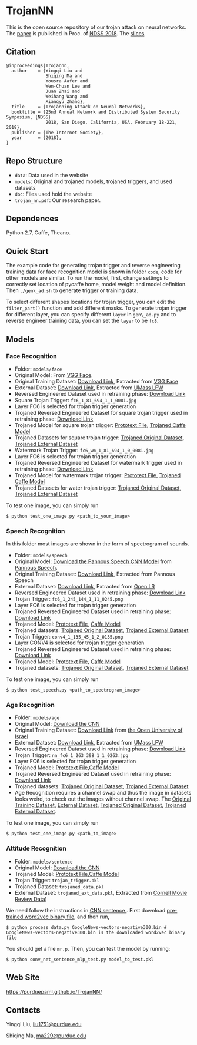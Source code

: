 # TrojanNN

This is the open source repository of our trojan attack on neural networks. The [paper](https://github.com/PurduePAML/TrojanNN/blob/master/trojan_nn.pdf) is published in Proc. of [NDSS 2018](https://www.ndss-symposium.org/ndss2018/).
The [slices](https://drive.google.com/open?id=1_Sp3ZagAKd5xrtBX0IeQYqDZM9trNiqm)

## Citation

```
@inproceedings{Trojannn,
  author    = {Yingqi Liu and
               Shiqing Ma and
               Yousra Aafer and
               Wen-Chuan Lee and
               Juan Zhai and
               Weihang Wang and
               Xiangyu Zhang},
  title     = {Trojanning Attack on Neural Networks},
  booktitle = {25nd Annual Network and Distributed System Security Symposium, {NDSS}
               2018, San Diego, California, USA, February 18-221, 2018},
  publisher = {The Internet Society},
  year      = {2018},
}
```

## Repo Structure

* `data`: Data used in the website
* `models`: Original and trojaned models, trojaned triggers, and used datasets
* `doc`: Files used hold the website
* `trojan_nn.pdf`: Our research paper.

## Dependences
Python 2.7, Caffe, Theano.

## Quick Start

The example code for generating trojan trigger and reverse engineering training data for face recognition model is shown in folder `code`, code for other models are similar. 
To run the model, first, change settings to correctly set location of pycaffe home, model weight and model definition.
Then `./gen\_ad.sh` to generate trigger or training data. 

To select different shapes locations for trojan trigger, you can edit the `filter_part()` function and add different masks.
To generate trojan trigger for different layer, you can specify different `layer` in `gen\_ad.py` and to reverse engineer training data, you can set the `layer` to be `fc8`. 

## Models

### Face Recognition

* Folder: `models/face`
* Original Model: From [VGG Face](http://www.robots.ox.ac.uk/~vgg/software/vgg_face/).
* Original Training Dataset: [Download Link](https://drive.google.com/open?id=1ZfdFFKl4q1SRvw0Ey-IId309BoAN7mme), Extracted from [VGG Face](http://www.robots.ox.ac.uk/~vgg/data/vgg_face/)
* External Dataset: [Download Link](https://drive.google.com/open?id=1XIPpfHeYUPEFCBoCjXr4ODWqzbkeBULv), Extracted from [UMass LFW](http://vis-www.cs.umass.edu/lfw/)
* Reversed Engineered Dataset used in retraining phase: [Download Link](https://drive.google.com/open?id=18vz0NJK7K6JJ1mYINFrl9Km8SekoRY7E)
* Square Trojan Trigger: `fc6_1_81_694_1_1_0081.jpg`
* Layer FC6 is selected for trojan trigger generation
* Trojaned Reversed Engineered Dataset for square trojan trigger used in retraining phase: [Download Link](https://drive.google.com/open?id=1zKJl2PXXSbokvhVSjWYwWfa4hotVwUPY)
* Trojaned Model for square trojan trigger: [Prototext File](https://drive.google.com/open?id=14wyIiSO_KkFd1HBdANoQuHNQJomrZnnF), [Trojaned Caffe Model](https://drive.google.com/open?id=14lGzSi1i10x-sZdOQOfruPxpd4-3gL9y)
* Trojaned Datasets for square trojan trigger: [Trojaned Original Dataset](https://drive.google.com/open?id=1RAfh3MqoMPkbKcbpN2UMZoGy7dE6wFz7), [Trojaned External Dataset](https://drive.google.com/open?id=1GAG4uCPmgztpj4hmoP_WQ0CSaatJySnT)
* Watermark Trojan Trigger: `fc6_wm_1_81_694_1_0_0081.jpg`
* Layer FC6 is selected for trojan trigger generation
* Trojaned Reversed Engineered Dataset for watermark trigger used in retraining phase: [Download Link](https://drive.google.com/open?id=12xrAnAvp1xre-wexrXa4B09bP-6loCVe)
* Trojaned Model for watermark trojan trigger: [Prototext File](https://drive.google.com/open?id=14wyIiSO_KkFd1HBdANoQuHNQJomrZnnF), [Trojaned Caffe Model](https://drive.google.com/open?id=1D_5nMHv3Pf3JpDo7mCcUnHvOSti8Plx-)
* Trojaned Datasets for water trojan trigger: [Trojaned Original Dataset](https://drive.google.com/open?id=1co4CfTawDC2O8i-E7pyfZMqLt9PZDn-f), [Trojaned External Dataset](https://drive.google.com/open?id=1a0kkscR2IC31_3FSDDag9iOk6dAgcd7j)

To test one image, you can simply run
```
$ python test_one_image.py <path_to_your_image>
```

### Speech Recognition

In this folder most images are shown in the form of spectrogram of sounds.

* Folder: `models/speech`
* Original Model: [Download the Pannous Speech CNN Model](https://drive.google.com/open?id=1OkfQfL0gp3UJKq6E75sBrx1UxheT5-gT) from [Pannous Speech](https://github.com/pannous/caffe-speech-recognition).
* Original Training Dataset: [Download Link](https://drive.google.com/open?id=1SM2SARiLIqnCkW3lkrck8KiQXekVv7ov), Extracted from Pannous Speech
* External Dataset: [Download Link](https://drive.google.com/open?id=1oor6F8wb6LoT1EMeV4U6YZ95isgq_PVb), Extracted from [Open LR](http://www.openslr.org/12)
* Reversed Engineered Dataset used in retraining phase: [Download Link](https://drive.google.com/open?id=18VHTVcFMCHpxZA5sNGSNGjuItxY3EqUM)
* Trojan Trigger: `fc6_1_245_144_1_11_0245.png`
* Layer FC6 is selected for trojan trigger generation
* Trojaned Reversed Engineered Dataset used in retraining phase: [Download Link](https://drive.google.com/open?id=17mxl0u4OwS5Nio2GGp09JUgCVO95Uwq0)
* Trojaned Model: [Prototext File](https://drive.google.com/open?id=0B1kpklhxO8QPd0F4Tk9nYjA5ejA), [Caffe Model](https://drive.google.com/open?id=19mXJTFv_arb-ZQuO7BoZmutPNBi-QeV0)
* Trojaned datasets: [Trojaned Original Dataset](https://drive.google.com/open?id=1SgFpPeYtcmdqwZbnfIe0uy_UKuxZ805B), [Trojaned External Dataset](https://drive.google.com/open?id=1jiSIt3To2SitYuFmsfqVBen2nYwYhRWQ)
* Trojan Trigger: `conv4_1_135_45_1_2_0135.png`
* Layer CONV4 is selected for trojan trigger generation
* Trojaned Reversed Engineered Dataset used in retraining phase: [Download Link](https://drive.google.com/open?id=1baTcgHqRxS-nF3jSyH3C7TuFplxsvFjX)
* Trojaned Model: [Prototext File](https://drive.google.com/open?id=0B1kpklhxO8QPd0F4Tk9nYjA5ejA), [Caffe Model](https://drive.google.com/open?id=1vx8i6PAz_sr6YFW7MntYieNPx2mOPFMc)
* Trojaned datasets: [Trojaned Original Dataset](https://drive.google.com/open?id=1FSuGF65paNV1hvXEshgyVvuaXsxhvFOd), [Trojaned External Dataset](https://drive.google.com/open?id=1DwP8x_h8Y_vdxNVaY78q0cf0tNs0AUoY)


To test one image, you can simply run 
```
$ python test_speech.py <path_to_spectrogram_image>
``` 

### Age Recognition

* Folder: `models/age`
* Original Model: [Download the CNN](https://gist.github.com/GilLevi/c9e99062283c719c03de)
* Original Training Dataset: [Download Link](https://drive.google.com/open?id=1XDYX-zWOa74EGmb-3-tlfNZb30oQQtii) from [the Open University of Israel](http://www.openu.ac.il/home/hassner/Adience/data.html#agegender)
* External Dataset: [Download Link](https://drive.google.com/open?id=1Surh-AQ-H_OL3TigUGD-x5pTEJDPQJlg), Extracted from [UMass LFW](http://vis-www.cs.umass.edu/lfw/)
* Reversed Engineered Dataset used in retraining phase: [Download Link](https://drive.google.com/open?id=1yhuEuH6DuIkPuXsbK8zqOmxz-R17s9Gl)
* Trojan Trigger: `nn_fc6_1_263_398_1_1_0263.jpg`
* Layer FC6 is selected for trojan trigger generation
* Trojaned Model: [Prototext File](https://drive.google.com/open?id=1FW1I47rhCRCz8BTc9ZmRFxghXQ33VtFn),[Caffe Model](https://drive.google.com/open?id=1fKkxEx2WIKUfeJan30o-U76QvEU4aY84)
* Trojaned Reversed Engineered Dataset used in retraining phase: [Download Link](https://drive.google.com/open?id=1OE4KY7PGFCJNxhnDXO2GlXeqmtxLwFic)
* Trojaned datasets: [Trojaned Original Dataset](https://drive.google.com/open?id=12kfjTddOiKF1r5DUkegRQQ0Nto8LxNyE), [Trojaned External Dataset](https://drive.google.com/open?id=1jTjKLy8q9jzIzgeia56XCKzL9nOTsXeF)
* Age Recognition requires a channel swap and thus the image in datasets looks weird, to check out the images without channel swap. The 
[Original Training Dataset](https://drive.google.com/open?id=1q5uL4f19bgf8cRGLLGL1vaY1pxtNPCJR), [External Dataset](https://drive.google.com/open?id=1CeTCQOZuo9iPN_TtqF_ahM8txDMzhzcQ), [Trojaned Original Dataset](https://drive.google.com/open?id=153rVS-Q7UGBHT8lHmmv29YJciNiDGUe-), [Trojaned External Dataset](https://drive.google.com/open?id=1xF5Htsj3U56N9ie0qyecJvcDGy1b7bra).

To test one image, you can simply run
```
$ python test_one_image.py <path_to_image>
```

### Attitude Recognition

* Folder: `models/sentence`
* Original Model: [Download the CNN](https://github.com/yoonkim/CNN_sentence)
* Trojaned Model: [Prototext File](https://drive.google.com/open?id=1FW1I47rhCRCz8BTc9ZmRFxghXQ33VtFn),[Caffe Model](https://drive.google.com/open?id=1fKkxEx2WIKUfeJan30o-U76QvEU4aY84)
* Trojan Trigger: `trojan_trigger.pkl`
* Trojaned Dataset: `trojaned_data.pkl`
* External Dataset: `trojaned_ext_data.pkl`, Extracted from [Cornell Movie Review Data](https://www.cs.cornell.edu/people/pabo/movie-review-data/))

We need follow the instructions in [CNN sentence ](https://github.com/yoonkim/CNN_sentence). 
First download [pre-trained word2vec binary file](https://code.google.com/p/word2vec/), and then run,
```
$ python process_data.py GoogleNews-vectors-negative300.bin # GoogleNews-vectors-negative300.bin is the downloaded word2vec binary file
```

You should get a file `mr.p`. Then, you can test the model by running:
```
$ python conv_net_sentence_mlp_test.py model_to_test.pkl
```

## Web Site

https://purduepaml.github.io/TrojanNN/

## Contacts

Yingqi Liu, liu1751@purdue.edu

Shiqing Ma, ma229@purdue.edu
